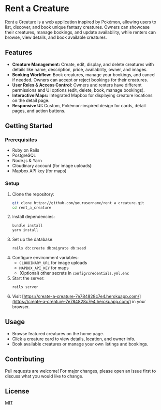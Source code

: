 # Rent a Creature

Rent a Creature is a web application inspired by Pokémon, allowing users to list, discover, and book unique fantasy creatures. Owners can showcase their creatures, manage bookings, and update availability, while renters can browse, view details, and book available creatures.

## Features

- **Creature Management:** Create, edit, display, and delete creatures with details like name, description, price, availability, owner, and images.
- **Booking Workflow:** Book creatures, manage your bookings, and cancel if needed. Owners can accept or reject bookings for their creatures.
- **User Roles & Access Control:** Owners and renters have different permissions and UI options (edit, delete, book, manage bookings).
- **Interactive Maps:** Integrated Mapbox for displaying creature locations on the detail page.
- **Responsive UI:** Custom, Pokémon-inspired design for cards, detail pages, and action buttons.

## Getting Started

### Prerequisites
- Ruby on Rails
- PostgreSQL
- Node.js & Yarn
- Cloudinary account (for image uploads)
- Mapbox API key (for maps)

### Setup
1. Clone the repository:
   ```sh
   git clone https://github.com/yourusername/rent_a_creature.git
   cd rent_a_creature
   ```
2. Install dependencies:
   ```sh
   bundle install
   yarn install
   ```
3. Set up the database:
   ```sh
   rails db:create db:migrate db:seed
   ```
4. Configure environment variables:
   - `CLOUDINARY_URL` for image uploads
   - `MAPBOX_API_KEY` for maps
   - (Optional) other secrets in `config/credentials.yml.enc`
5. Start the server:
   ```sh
   rails server
   ```
6. Visit [https://create-a-creature-7e784828c7e4.herokuapp.com/](https://create-a-creature-7e784828c7e4.herokuapp.com/) in your browser.

## Usage
- Browse featured creatures on the home page.
- Click a creature card to view details, location, and owner info.
- Book available creatures or manage your own listings and bookings.

## Contributing
Pull requests are welcome! For major changes, please open an issue first to discuss what you would like to change.

## License
[MIT](LICENSE)
